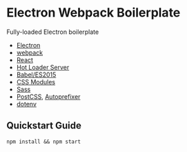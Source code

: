 # Electron Webpack Boilerplate

Fully-loaded Electron boilerplate

- [Electron](https://github.com/atom/electron)
- [webpack](https://github.com/webpack/webpack)
- [React](https://github.com/facebook/react)
- [Hot Loader Server](https://github.com/vutran/hot-reload-server)
- [Babel/ES2015](https://github.com/babel/babel)
- [CSS Modules](https://github.com/css-modules/css-modules)
- [Sass](https://github.com/sass/sass)
- [PostCSS](https://github.com/postcss/postcss), [Autoprefixer](https://github.com/postcss/autoprefixer)
- [dotenv](https://github.com/motdotla/dotenv)

## Quickstart Guide

````
npm install && npm start
````
